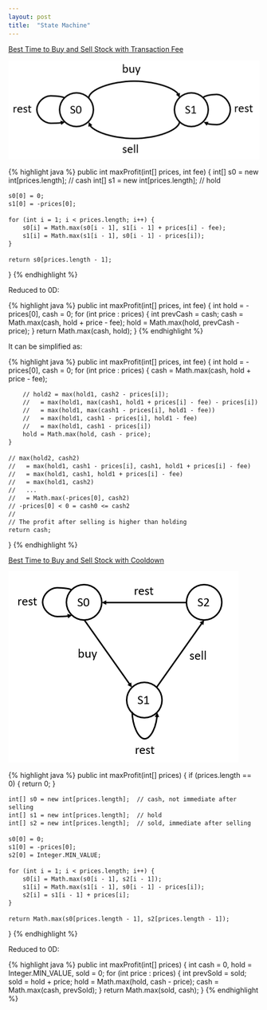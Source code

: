 ```yaml
---
layout: post
title:  "State Machine"
---
```

[Best Time to Buy and Sell Stock with Transaction Fee][best-time-to-buy-and-sell-stock-with-transaction-fee]

![state machine](/assets/best_time_to_buy_and_sell_stock_with_transaction_fee.png)

{% highlight java %}
public int maxProfit(int[] prices, int fee) {
    int[] s0 = new int[prices.length];  // cash
    int[] s1 = new int[prices.length];  // hold

    s0[0] = 0;
    s1[0] = -prices[0];

    for (int i = 1; i < prices.length; i++) {
        s0[i] = Math.max(s0[i - 1], s1[i - 1] + prices[i] - fee);
        s1[i] = Math.max(s1[i - 1], s0[i - 1] - prices[i]);
    }

    return s0[prices.length - 1];
}
{% endhighlight %}

Reduced to 0D:

{% highlight java %}
public int maxProfit(int[] prices, int fee) {
    int hold = -prices[0], cash = 0;
    for (int price : prices) {
        int prevCash = cash;
        cash = Math.max(cash, hold + price - fee);
        hold = Math.max(hold, prevCash - price);
    }
    return Math.max(cash, hold);
}
{% endhighlight %}

It can be simplified as:

{% highlight java %}
public int maxProfit(int[] prices, int fee) {
    int hold = -prices[0], cash = 0;
    for (int price : prices) {
        cash = Math.max(cash, hold + price - fee);

        // hold2 = max(hold1, cash2 - prices[i]);
        //   = max(hold1, max(cash1, hold1 + prices[i] - fee) - prices[i])
        //   = max(hold1, max(cash1 - prices[i], hold1 - fee))
        //   = max(hold1, cash1 - prices[i], hold1 - fee)
        //   = max(hold1, cash1 - prices[i])
        hold = Math.max(hold, cash - price);
    }

    // max(hold2, cash2)
    //   = max(hold1, cash1 - prices[i], cash1, hold1 + prices[i] - fee)
    //   = max(hold1, cash1, hold1 + prices[i] - fee)
    //   = max(hold1, cash2)
    //   ...
    //   = Math.max(-prices[0], cash2)
    // -prices[0] < 0 = cash0 <= cash2
    //
    // The profit after selling is higher than holding
    return cash;
}
{% endhighlight %}

[Best Time to Buy and Sell Stock with Cooldown][best-time-to-buy-and-sell-stock-with-cooldown]

![state machine](/assets/best_time_to_buy_and_sell_stock_with_cooldown.png)

{% highlight java %}
public int maxProfit(int[] prices) {
    if (prices.length == 0) {
        return 0;
    }

    int[] s0 = new int[prices.length];  // cash, not immediate after selling
    int[] s1 = new int[prices.length];  // hold
    int[] s2 = new int[prices.length];  // sold, immediate after selling

    s0[0] = 0;
    s1[0] = -prices[0];
    s2[0] = Integer.MIN_VALUE;

    for (int i = 1; i < prices.length; i++) {
        s0[i] = Math.max(s0[i - 1], s2[i - 1]);
        s1[i] = Math.max(s1[i - 1], s0[i - 1] - prices[i]);
        s2[i] = s1[i - 1] + prices[i];
    }

    return Math.max(s0[prices.length - 1], s2[prices.length - 1]);
}
{% endhighlight %}

Reduced to 0D:

{% highlight java %}
public int maxProfit(int[] prices) {
    int cash = 0, hold = Integer.MIN_VALUE, sold = 0;
    for (int price : prices) {
        int prevSold = sold;
        sold = hold + price;
        hold = Math.max(hold, cash - price);
        cash = Math.max(cash, prevSold);
    }
    return Math.max(sold, cash);
}
{% endhighlight %}

[best-time-to-buy-and-sell-stock-with-cooldown]: https://leetcode.com/problems/best-time-to-buy-and-sell-stock-with-cooldown/
[best-time-to-buy-and-sell-stock-with-transaction-fee]: https://leetcode.com/problems/best-time-to-buy-and-sell-stock-with-transaction-fee/
